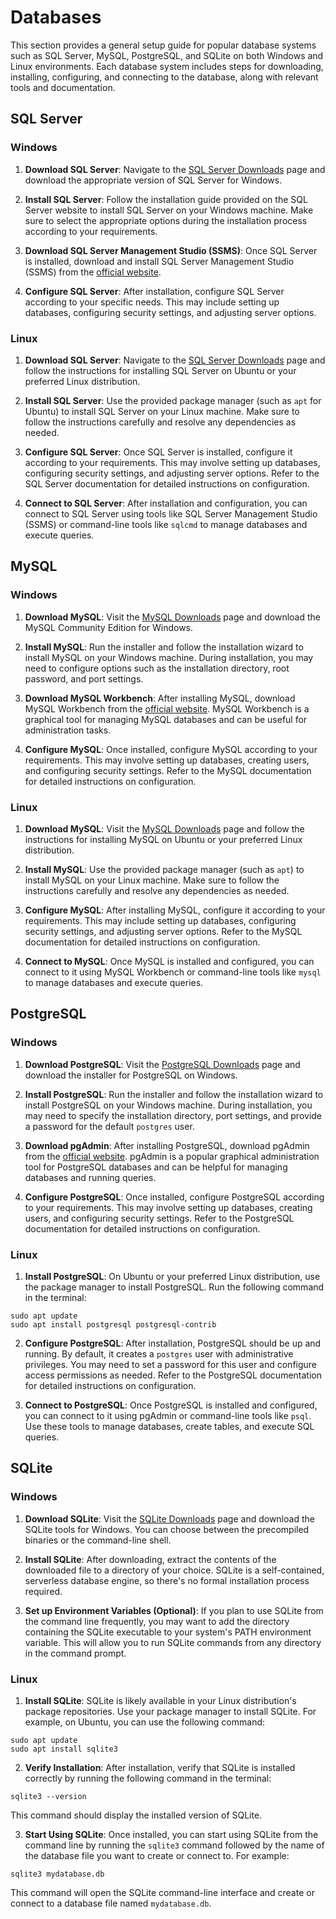 # Databases

This section provides a general setup guide for popular database systems such as SQL Server, MySQL, PostgreSQL, and SQLite on both Windows and Linux environments. Each database system includes steps for downloading, installing, configuring, and connecting to the database, along with relevant tools and documentation.

## SQL Server

### Windows

1. **Download SQL Server**: Navigate to the [SQL Server Downloads](https://www.microsoft.com/en-us/sql-server/sql-server-downloads) page and download the appropriate version of SQL Server for Windows.

2. **Install SQL Server**: Follow the installation guide provided on the SQL Server website to install SQL Server on your Windows machine. Make sure to select the appropriate options during the installation process according to your requirements.

3. **Download SQL Server Management Studio (SSMS)**: Once SQL Server is installed, download and install SQL Server Management Studio (SSMS) from the [official website](https://docs.microsoft.com/en-us/sql/ssms/download-sql-server-management-studio-ssms).

4. **Configure SQL Server**: After installation, configure SQL Server according to your specific needs. This may include setting up databases, configuring security settings, and adjusting server options.

### Linux

1. **Download SQL Server**: Navigate to the [SQL Server Downloads](https://www.microsoft.com/en-us/sql-server/sql-server-downloads) page and follow the instructions for installing SQL Server on Ubuntu or your preferred Linux distribution.

2. **Install SQL Server**: Use the provided package manager (such as `apt` for Ubuntu) to install SQL Server on your Linux machine. Make sure to follow the instructions carefully and resolve any dependencies as needed.

3. **Configure SQL Server**: Once SQL Server is installed, configure it according to your requirements. This may involve setting up databases, configuring security settings, and adjusting server options. Refer to the SQL Server documentation for detailed instructions on configuration.

4. **Connect to SQL Server**: After installation and configuration, you can connect to SQL Server using tools like SQL Server Management Studio (SSMS) or command-line tools like `sqlcmd` to manage databases and execute queries.

## MySQL

### Windows

1. **Download MySQL**: Visit the [MySQL Downloads](https://dev.mysql.com/downloads/) page and download the MySQL Community Edition for Windows.

2. **Install MySQL**: Run the installer and follow the installation wizard to install MySQL on your Windows machine. During installation, you may need to configure options such as the installation directory, root password, and port settings.

3. **Download MySQL Workbench**: After installing MySQL, download MySQL Workbench from the [official website](https://dev.mysql.com/downloads/workbench/). MySQL Workbench is a graphical tool for managing MySQL databases and can be useful for administration tasks.

4. **Configure MySQL**: Once installed, configure MySQL according to your requirements. This may involve setting up databases, creating users, and configuring security settings. Refer to the MySQL documentation for detailed instructions on configuration.

### Linux

1. **Download MySQL**: Visit the [MySQL Downloads](https://dev.mysql.com/downloads/) page and follow the instructions for installing MySQL on Ubuntu or your preferred Linux distribution.

2. **Install MySQL**: Use the provided package manager (such as `apt`) to install MySQL on your Linux machine. Make sure to follow the instructions carefully and resolve any dependencies as needed.

3. **Configure MySQL**: After installing MySQL, configure it according to your requirements. This may include setting up databases, configuring security settings, and adjusting server options. Refer to the MySQL documentation for detailed instructions on configuration.

4. **Connect to MySQL**: Once MySQL is installed and configured, you can connect to it using MySQL Workbench or command-line tools like `mysql` to manage databases and execute queries.

## PostgreSQL

### Windows

1. **Download PostgreSQL**: Visit the [PostgreSQL Downloads](https://www.postgresql.org/download/windows/) page and download the installer for PostgreSQL on Windows.

2. **Install PostgreSQL**: Run the installer and follow the installation wizard to install PostgreSQL on your Windows machine. During installation, you may need to specify the installation directory, port settings, and provide a password for the default `postgres` user.

3. **Download pgAdmin**: After installing PostgreSQL, download pgAdmin from the [official website](https://www.pgadmin.org/download/). pgAdmin is a popular graphical administration tool for PostgreSQL databases and can be helpful for managing databases and running queries.

4. **Configure PostgreSQL**: Once installed, configure PostgreSQL according to your requirements. This may involve setting up databases, creating users, and configuring security settings. Refer to the PostgreSQL documentation for detailed instructions on configuration.

### Linux

1. **Install PostgreSQL**: On Ubuntu or your preferred Linux distribution, use the package manager to install PostgreSQL. Run the following command in the terminal:
```
sudo apt update
sudo apt install postgresql postgresql-contrib
```

2. **Configure PostgreSQL**: After installation, PostgreSQL should be up and running. By default, it creates a `postgres` user with administrative privileges. You may need to set a password for this user and configure access permissions as needed. Refer to the PostgreSQL documentation for detailed instructions on configuration.

3. **Connect to PostgreSQL**: Once PostgreSQL is installed and configured, you can connect to it using pgAdmin or command-line tools like `psql`. Use these tools to manage databases, create tables, and execute SQL queries.

## SQLite

### Windows

1. **Download SQLite**: Visit the [SQLite Downloads](https://www.sqlite.org/download.html) page and download the SQLite tools for Windows. You can choose between the precompiled binaries or the command-line shell.

2. **Install SQLite**: After downloading, extract the contents of the downloaded file to a directory of your choice. SQLite is a self-contained, serverless database engine, so there's no formal installation process required.

3. **Set up Environment Variables (Optional)**: If you plan to use SQLite from the command line frequently, you may want to add the directory containing the SQLite executable to your system's PATH environment variable. This will allow you to run SQLite commands from any directory in the command prompt.

### Linux

1. **Install SQLite**: SQLite is likely available in your Linux distribution's package repositories. Use your package manager to install SQLite. For example, on Ubuntu, you can use the following command:
```
sudo apt update
sudo apt install sqlite3
```

2. **Verify Installation**: After installation, verify that SQLite is installed correctly by running the following command in the terminal:
```
sqlite3 --version
```
This command should display the installed version of SQLite.

3. **Start Using SQLite**: Once installed, you can start using SQLite from the command line by running the `sqlite3` command followed by the name of the database file you want to create or connect to. For example:
```
sqlite3 mydatabase.db
```
This command will open the SQLite command-line interface and create or connect to a database file named `mydatabase.db`.



